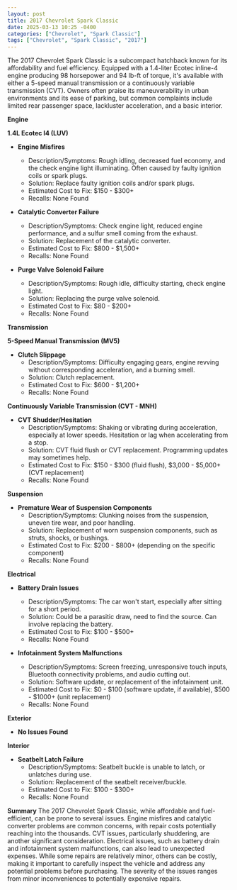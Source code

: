 ```yaml
---
layout: post
title: 2017 Chevrolet Spark Classic
date: 2025-03-13 10:25 -0400
categories: ["Chevrolet", "Spark Classic"]
tags: ["Chevrolet", "Spark Classic", "2017"]
---
```

The 2017 Chevrolet Spark Classic is a subcompact hatchback known for its affordability and fuel efficiency. Equipped with a 1.4-liter Ecotec inline-4 engine producing 98 horsepower and 94 lb-ft of torque, it's available with either a 5-speed manual transmission or a continuously variable transmission (CVT). Owners often praise its maneuverability in urban environments and its ease of parking, but common complaints include limited rear passenger space, lackluster acceleration, and a basic interior.

**Engine**

**1.4L Ecotec I4 (LUV)**

*   **Engine Misfires**
    *   Description/Symptoms: Rough idling, decreased fuel economy, and the check engine light illuminating. Often caused by faulty ignition coils or spark plugs.
    *   Solution: Replace faulty ignition coils and/or spark plugs.
    *   Estimated Cost to Fix: $150 - $300+
    *   Recalls: None Found

*   **Catalytic Converter Failure**
    *   Description/Symptoms: Check engine light, reduced engine performance, and a sulfur smell coming from the exhaust.
    *   Solution: Replacement of the catalytic converter.
    *   Estimated Cost to Fix: $800 - $1,500+
    *   Recalls: None Found

*   **Purge Valve Solenoid Failure**
    *   Description/Symptoms: Rough idle, difficulty starting, check engine light.
    *   Solution: Replacing the purge valve solenoid.
    *   Estimated Cost to Fix: $80 - $200+
    *   Recalls: None Found

**Transmission**

**5-Speed Manual Transmission (MV5)**

*   **Clutch Slippage**
    *   Description/Symptoms: Difficulty engaging gears, engine revving without corresponding acceleration, and a burning smell.
    *   Solution: Clutch replacement.
    *   Estimated Cost to Fix: $600 - $1,200+
    *   Recalls: None Found

**Continuously Variable Transmission (CVT - MNH)**

*   **CVT Shudder/Hesitation**
    *   Description/Symptoms: Shaking or vibrating during acceleration, especially at lower speeds. Hesitation or lag when accelerating from a stop.
    *   Solution: CVT fluid flush or CVT replacement. Programming updates may sometimes help.
    *   Estimated Cost to Fix: $150 - $300 (fluid flush), $3,000 - $5,000+ (CVT replacement)
    *   Recalls: None Found

**Suspension**

*   **Premature Wear of Suspension Components**
    *   Description/Symptoms: Clunking noises from the suspension, uneven tire wear, and poor handling.
    *   Solution: Replacement of worn suspension components, such as struts, shocks, or bushings.
    *   Estimated Cost to Fix: $200 - $800+ (depending on the specific component)
    *   Recalls: None Found

**Electrical**

*   **Battery Drain Issues**
    *   Description/Symptoms: The car won't start, especially after sitting for a short period.
    *   Solution: Could be a parasitic draw, need to find the source. Can involve replacing the battery.
    *   Estimated Cost to Fix: $100 - $500+
    *   Recalls: None Found

*   **Infotainment System Malfunctions**
    *   Description/Symptoms: Screen freezing, unresponsive touch inputs, Bluetooth connectivity problems, and audio cutting out.
    *   Solution: Software update, or replacement of the infotainment unit.
    *   Estimated Cost to Fix: $0 - $100 (software update, if available), $500 - $1000+ (unit replacement)
    *   Recalls: None Found

**Exterior**

*   **No Issues Found**

**Interior**

*   **Seatbelt Latch Failure**
    *   Description/Symptoms: Seatbelt buckle is unable to latch, or unlatches during use.
    *   Solution: Replacement of the seatbelt receiver/buckle.
    *   Estimated Cost to Fix: $100 - $300+
    *   Recalls: None Found

**Summary**
The 2017 Chevrolet Spark Classic, while affordable and fuel-efficient, can be prone to several issues. Engine misfires and catalytic converter problems are common concerns, with repair costs potentially reaching into the thousands. CVT issues, particularly shuddering, are another significant consideration. Electrical issues, such as battery drain and infotainment system malfunctions, can also lead to unexpected expenses. While some repairs are relatively minor, others can be costly, making it important to carefully inspect the vehicle and address any potential problems before purchasing. The severity of the issues ranges from minor inconveniences to potentially expensive repairs.

